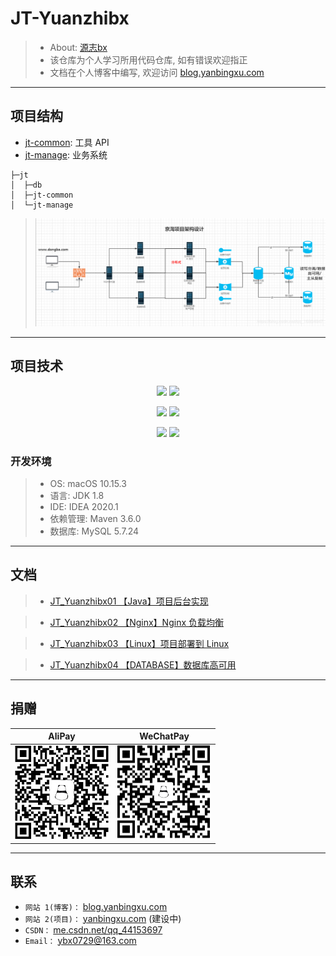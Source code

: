 # JT-Yuanzhibx
> - About: [源志bx](http://blog.yanbingxu.com/)
> - 该仓库为个人学习所用代码仓库, 如有错误欢迎指正
> - 文档在个人博客中编写, 欢迎访问 [blog.yanbingxu.com](http://blog.yanbingxu.com/)

---
## 项目结构
- [jt-common](./jt-common): 工具 API
- [jt-manage](./jt-manage): 业务系统

```
├─jt
│  ├─db
│  ├─jt-common
│  └─jt-manage
```
> ![](./img/ProjectStructure.png)
---
## 项目技术
<div style="text-align: center">

![](https://img.shields.io/badge/SpringBoot-2.3.1.RELEASE-green)
![](https://img.shields.io/badge/MyBatis-3.5.4-red)

![](https://img.shields.io/badge/MyBatisPlus-3.3.2-blue)
![](https://img.shields.io/badge/Lombok-1.18.12-brightgreen)

![](https://img.shields.io/badge/Redis-3.3.2-orange)
![](https://img.shields.io/badge/Nginx-1.17.3-inactive)

</div>

### 开发环境
> - OS: macOS 10.15.3
> - 语言: JDK 1.8
> - IDE: IDEA 2020.1
> - 依赖管理: Maven 3.6.0
> - 数据库: MySQL 5.7.24

---
## 文档
> - [JT_Yuanzhibx01 【Java】项目后台实现](http://blog.yanbingxu.com/2020/07/08/JT-Yuanzhibx01/)

> - [JT_Yuanzhibx02 【Nginx】Nginx 负载均衡](http://blog.yanbingxu.com/2020/07/15/JT-Yuanzhibx02/)

> - [JT_Yuanzhibx03 【Linux】项目部署到 Linux](http://blog.yanbingxu.com/2020/07/17/JT-Yuanzhibx03/)

> - [JT_Yuanzhibx04 【DATABASE】数据库高可用](http://blog.yanbingxu.com/2020/07/18/JT-Yuanzhibx04/)

---
## 捐赠
| AliPay | WeChatPay |
| :----: | :----: |
| <img width="150" height="150" src="./img/alipay.png"/> | <img width="150" height="150" src="./img/wechat.png"/> |

---
## 联系
- `网站 1(博客)：` [blog.yanbingxu.com](https://blog.yanbingxu.com/)
- `网站 2(项目)：` [yanbingxu.com](http://yanbingxu.com:8080/) (建设中)
- `CSDN：` [me.csdn.net/qq_44153697](https://me.csdn.net/qq_44153697)
- `Email：` <ybx0729@163.com>
